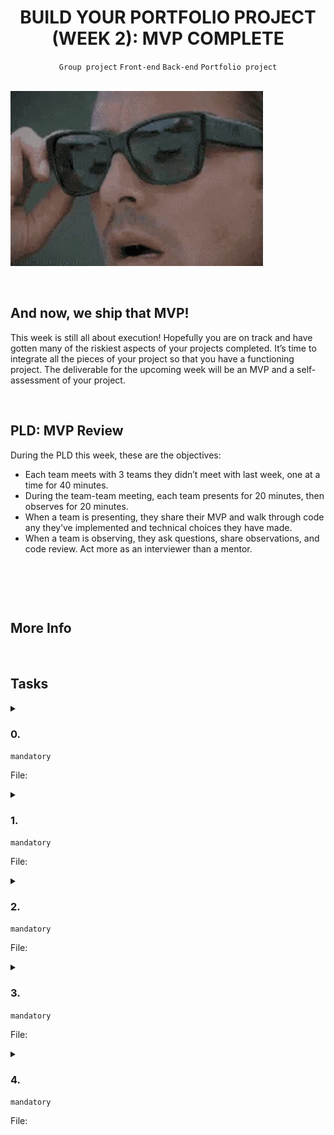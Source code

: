 <h1 align="center"><b>BUILD YOUR PORTFOLIO PROJECT (WEEK 2): MVP COMPLETE</b></h1>
<div align="center"><code>Group project</code> <code>Front-end</code> <code>Back-end</code> <code>Portfolio project</code></div>

<br><img src="https://github.com/codenvibes/alx-portfolio_project/blob/master/build%20your%20portfolio%20project%20(week%202)%3A%20mvp%20complete/images/864a45bae8cdb7fa2de1.gif">

<!-- <br>
<hr>
<h3><a href=>Notes</a></h3>
<hr> -->

<br>

## And now, we ship that MVP!
This week is still all about execution! Hopefully you are on track and have gotten many of the riskiest aspects of your projects completed. It’s time to integrate all the pieces of your project so that you have a functioning project. The deliverable for the upcoming week will be an MVP and a self-assessment of your project.


<br>

## PLD: MVP Review
During the PLD this week, these are the objectives:

- Each team meets with 3 teams they didn’t meet with last week, one at a time for 40 minutes.
- During the team-team meeting, each team presents for 20 minutes, then observes for 20 minutes.
- When a team is presenting, they share their MVP and walk through code any they’ve implemented and technical choices they have made.
- When a team is observing, they ask questions, share observations, and code review. Act more as an interviewer than a mentor.


<br>

## 


<br>

## More Info


<br>

## Tasks
<details>
<summary>

### 0. 
`mandatory`

File: []()
</summary>


</details>

<details>
<summary>

### 1. 
`mandatory`

File: []()
</summary>


</details>

<details>
<summary>

### 2. 
`mandatory`

File: []()
</summary>


</details>

<details>
<summary>

### 3. 
`mandatory`

File: []()
</summary>


</details>

<details>
<summary>

### 4. 
`mandatory`

File: []()
</summary>


</details>

